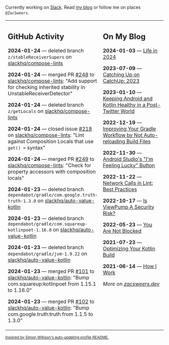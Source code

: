 Currently working on [Slack](https://slack.com/). Read [my blog](https://zacsweers.dev/) or follow me on places `@ZacSweers`.

<table><tr><td valign="top" width="60%">

## GitHub Activity
<!-- githubActivity starts -->
**2024-01-24** — deleted branch `z/stableReceiverSupers` on [slackhq/compose-lints](https://github.com/slackhq/compose-lints)

**2024-01-24** — merged PR [#248](https://github.com/slackhq/compose-lints/pull/248) to [slackhq/compose-lints](https://github.com/slackhq/compose-lints): "Add support for checking inherited stability in UnstableReceiverDetector"

**2024-01-24** — deleted branch `z/getLocals` on [slackhq/compose-lints](https://github.com/slackhq/compose-lints)

**2024-01-24** — closed issue [#218](https://github.com/slackhq/compose-lints/issues/218) on [slackhq/compose-lints](https://github.com/slackhq/compose-lints): "Lint against Composition Locals that use `get() =` syntax"

**2024-01-24** — merged PR [#249](https://github.com/slackhq/compose-lints/pull/249) to [slackhq/compose-lints](https://github.com/slackhq/compose-lints): "Check for property accessors with composition locals"

**2024-01-23** — deleted branch `dependabot/gradle/com.google.truth-truth-1.3.0` on [slackhq/auto-value-kotlin](https://github.com/slackhq/auto-value-kotlin)

**2024-01-23** — deleted branch `dependabot/gradle/com.squareup-kotlinpoet-1.16.0` on [slackhq/auto-value-kotlin](https://github.com/slackhq/auto-value-kotlin)

**2024-01-23** — deleted branch `dependabot/gradle/jvm-1.9.22` on [slackhq/auto-value-kotlin](https://github.com/slackhq/auto-value-kotlin)

**2024-01-23** — merged PR [#101](https://github.com/slackhq/auto-value-kotlin/pull/101) to [slackhq/auto-value-kotlin](https://github.com/slackhq/auto-value-kotlin): "Bump com.squareup:kotlinpoet from 1.15.1 to 1.16.0"

**2024-01-23** — merged PR [#102](https://github.com/slackhq/auto-value-kotlin/pull/102) to [slackhq/auto-value-kotlin](https://github.com/slackhq/auto-value-kotlin): "Bump com.google.truth:truth from 1.1.5 to 1.3.0"
<!-- githubActivity ends -->
</td><td valign="top" width="40%">

## On My Blog
<!-- blog starts -->
**2024-01-03** — [Life in 2024](https://www.zacsweers.dev/life-in-2024/)

**2023-07-09** — [Catching Up on CatchUp: 2023](https://www.zacsweers.dev/catching-up-on-catchup-2023/)

**2023-01-10** — [Keeping Android and Kotlin Healthy in a Post-Twitter World](https://www.zacsweers.dev/keeping-android-healthy/)

**2022-12-19** — [Improving Your Gradle Workflow by Not Auto-reloading Build Files](https://www.zacsweers.dev/improving-your-workflow-by-not-auto-reloading-build-files/)

**2022-11-30** — [Android Studio's "I'm Feeling Lucky" Button](https://www.zacsweers.dev/android-studios-im-feeling-lucky-button/)

**2022-11-22** — [Network Calls in Lint: Best Practices](https://www.zacsweers.dev/network-calls-in-lint-best-practices/)

**2022-10-17** — [Is ViewPump A Security Risk?](https://www.zacsweers.dev/is-viewpump-a-security-risk/)

**2022-05-23** — [You Are Not Blocked](https://www.zacsweers.dev/you-are-not-blocked/)

**2021-07-23** — [Optimizing Your Kotlin Build](https://www.zacsweers.dev/optimizing-your-kotlin-build/)

**2021-06-14** — [How I Work](https://www.zacsweers.dev/how-i-work/)
<!-- blog ends -->
_More on [zacsweers.dev](https://zacsweers.dev/)_
</td></tr></table>

<sub><a href="https://simonwillison.net/2020/Jul/10/self-updating-profile-readme/">Inspired by Simon Willison's auto-updating profile README.</a></sub>
